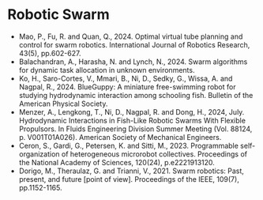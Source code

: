 # Robotic Swarm

* Mao, P., Fu, R. and Quan, Q., 2024. Optimal virtual tube planning and control for swarm robotics. International Journal of Robotics Research, 43(5), pp.602-627.
* Balachandran, A., Harasha, N. and Lynch, N., 2024. Swarm algorithms for dynamic task allocation in unknown environments.
* Ko, H., Saro-Cortes, V., Mmari, B., Ni, D., Sedky, G., Wissa, A. and Nagpal, R., 2024. BlueGuppy: A miniature free-swimming robot for studying hydrodynamic interaction among schooling fish. Bulletin of the American Physical Society.
* Menzer, A., Lengkong, T., Ni, D., Nagpal, R. and Dong, H., 2024, July. Hydrodynamic Interactions in Fish-Like Robotic Swarms With Flexible Propulsors. In Fluids Engineering Division Summer Meeting (Vol. 88124, p. V001T01A026). American Society of Mechanical Engineers.
* Ceron, S., Gardi, G., Petersen, K. and Sitti, M., 2023. Programmable self-organization of heterogeneous microrobot collectives. Proceedings of the National Academy of Sciences, 120(24), p.e2221913120.
* Dorigo, M., Theraulaz, G. and Trianni, V., 2021. Swarm robotics: Past, present, and future [point of view]. Proceedings of the IEEE, 109(7), pp.1152-1165.
